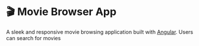 # 🎬 Movie Browser App

A sleek and responsive movie browsing application built with [Angular](https://angular.io/). Users can search for movies

